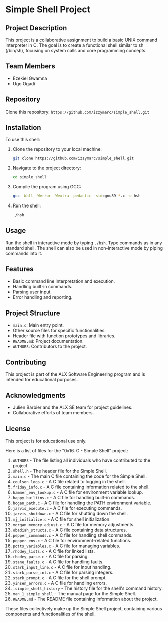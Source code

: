 
# Simple Shell Project

## Project Description
This project is a collaborative assignment to build a basic UNIX command interpreter in C. The goal is to create a functional shell similar to sh (/bin/sh), focusing on system calls and core programming concepts.

## Team Members
- Ezekiel Gwamna
- Ugo Ogadi

## Repository
Clone this repository: `https://github.com/izzymarc/simple_shell.git`

## Installation
To use this shell:

1. Clone the repository to your local machine:
   ```bash
   git clone https://github.com/izzymarc/simple_shell.git
   ```
2. Navigate to the project directory:
   ```bash
   cd simple_shell
   ```
3. Compile the program using GCC:
   ```bash
   gcc -Wall -Werror -Wextra -pedantic -std=gnu89 *.c -o hsh
   ```
4. Run the shell:
   ```bash
   ./hsh
   ```

## Usage
Run the shell in interactive mode by typing `./hsh`. Type commands as in any standard shell. The shell can also be used in non-interactive mode by piping commands into it.

## Features
- Basic command line interpretation and execution.
- Handling built-in commands.
- Parsing user input.
- Error handling and reporting.

## Project Structure
- `main.c`: Main entry point.
- Other source files for specific functionalities.
- Header file with function prototypes and libraries.
- `README.md`: Project documentation.
- `AUTHORS`: Contributors to the project.

## Contributing
This project is part of the ALX Software Engineering program and is intended for educational purposes.

## Acknowledgments
- Julien Barbier and the ALX SE team for project guidelines.
- Collaborative efforts of team members.

## License
This project is for educational use only.

Here is a list of files for the "0x16. C - Simple Shell" project:

1. `AUTHORS` - The file listing all individuals who have contributed to the project.
2. `shell.h` - The header file for the Simple Shell.
3. `main.c` - The main C file containing the code for the Simple Shell.
4. `coulson_logs.c` - A C file related to logging in the shell.
5. `friday_info.c` - A C file containing information related to the shell.
6. `hammer_env_lookup.c` - A C file for environment variable lookup.
7. `happy_builtins.c` - A C file for handling built-in commands.
8. `hogan_path.c` - A C file for handling the PATH environment variable.
9. `jarvis_execute.c` - A C file for executing commands.
10. `jarvis_shutdown.c` - A C file for shutting down the shell.
11. `mj_initialize.c` - A C file for shell initialization.
12. `morgan_memory_adjust.c` - A C file for memory adjustments.
13. `obadiah_structs.c` - A C file containing data structures.
14. `pepper_commands.c` - A C file for handling shell commands.
15. `pepper_env.c` - A C file for environment-related functions.
16. `potts_variables.c` - A C file for managing variables.
17. `rhodey_lists.c` - A C file for linked lists.
18. `rhodey_parse.c` - A C file for parsing.
19. `stane_faults.c` - A C file for handling faults.
20. `stark_input_line.c` - A C file for input handling.
21. `stark_parse_int.c` - A C file for parsing integers.
22. `stark_prompt.c` - A C file for the shell prompt.
23. `yinsen_errors.c` - A C file for handling errors.
24. `.simple_shell_history` - The history file for the shell's command history.
25. `man_1_simple_shell` - The manual page for the Simple Shell.
26. `README.md` - The README file containing information about the project.

These files collectively make up the Simple Shell project, containing various components and functionalities of the shell.
